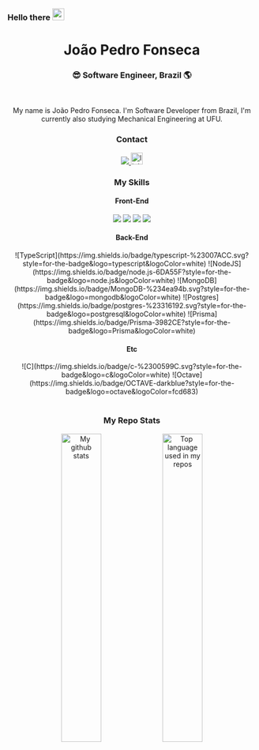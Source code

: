 <h3>Hello there <img src="https://github.com/TheDudeThatCode/TheDudeThatCode/blob/master/Assets/Hi.gif" width="24" /> </h3>



<div align="center">
  <h1>João Pedro Fonseca</h1>
  <h3>😎 Software Engineer, Brazil 🌎</h3><br>
</div>
<div align="center">
  
My name is João Pedro Fonseca. I'm Software Developer from Brazil, I'm currently also studying Mechanical Engineering at UFU.
  </br>
  <h3>Contact</h3>
  <a href ="mailto:joaopedrofonsec4@gmail.com">
  <img src="https://img.shields.io/badge/-joaopedrofonsec4@gmail.com-c14438?style=flat-square&logo=Gmail&logoColor=white&link=mailto:joaopedrofonsec4@gmail.com"/>
  </a href>
  <a href="https://www.linkedin.com/in/jo%C3%A3o-pedro-fonseca-20b987255/" target="_blank">
    <img src="https://img.shields.io/static/v1?message=LinkedIn&logo=linkedin&label=&color=0077B5&logoColor=white&labelColor=&style=for-the-badge" height="24" alt="linkedin logo"  />
  </a>
<h3>My Skills</h3>
<h4>Front-End</h4>
<img src="https://img.shields.io/badge/-HTML5-E34F26?style=flat-square&logo=html5&logoColor=white">
<img src="https://img.shields.io/badge/-CSS3-1572B6?style=flat-square&logo=css3">
<img src="https://img.shields.io/badge/-JavaScript-black?style=flat-square&logo=javascript">
<img src="https://img.shields.io/badge/-React-black?style=flat-square&logo=react">
<h4>Back-End</h4>
![TypeScript](https://img.shields.io/badge/typescript-%23007ACC.svg?style=for-the-badge&logo=typescript&logoColor=white)
![NodeJS](https://img.shields.io/badge/node.js-6DA55F?style=for-the-badge&logo=node.js&logoColor=white)
![MongoDB](https://img.shields.io/badge/MongoDB-%234ea94b.svg?style=for-the-badge&logo=mongodb&logoColor=white)
![Postgres](https://img.shields.io/badge/postgres-%23316192.svg?style=for-the-badge&logo=postgresql&logoColor=white)
![Prisma](https://img.shields.io/badge/Prisma-3982CE?style=for-the-badge&logo=Prisma&logoColor=white)
<h4>Etc</h4>
![C](https://img.shields.io/badge/c-%2300599C.svg?style=for-the-badge&logo=c&logoColor=white)
![Octave](https://img.shields.io/badge/OCTAVE-darkblue?style=for-the-badge&logo=octave&logoColor=fcd683)

</br>

</div>
</br>
<div align="center">
<h3>My Repo Stats</h3>
  <img width="40%" src="https://github-readme-stats.vercel.app/api?username=joaopedrofonseca&count_private=true&show_icons=true" alt="My github stats">
  <img width = "40%" src="https://github-readme-stats.vercel.app/api/top-langs/?username=joaopedrofonseca&layout=compact&hide_title=1&card_width=300" alt="Top language used in my repos" />
 </div>

###




